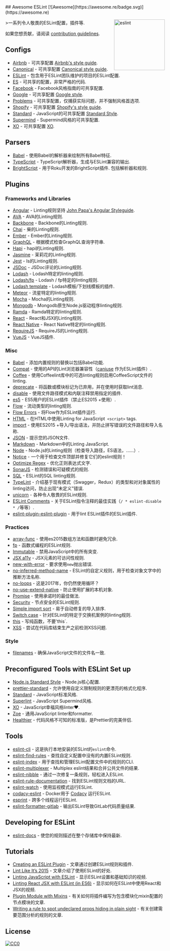 <div class="github-widget" data-repo="dustinspecker/awesome-eslint"></div>
## Awesome ESLint [![Awesome](https://awesome.re/badge.svg)](https://awesome.re)

[<img src="http://eslint.org/img/logo.svg" width="160" align="right" alt="eslint">](http://eslint.org)

&gt;一系列令人敬畏的ESLint配置，插件等.

如果您想贡献，请阅读 [contribution guidelines](https://github.com/dustinspecker/awesome-eslint/blob/master/contributing.md).



## Configs

- [Airbnb](https://github.com/airbnb/javascript/tree/master/packages/eslint-config-airbnb) - 可共享配置 [Airbnb's style guide](https://github.com/airbnb/javascript).
- [Canonical](https://github.com/gajus/eslint-config-canonical) - 可共享配置 [Canonical style guide](https://github.com/gajus/canonical).
- [ESLint](https://github.com/eslint/eslint/tree/master/packages/eslint-config-eslint) - 包含用于ESLint团队维护的项目的ESLint配置.
- [ES](https://github.com/thenativeweb/eslint-config-es) - 可共享的配置，非常严格的代码.
- [Facebook](https://www.npmjs.com/package/eslint-config-fbjs) -  Facebook风格指南的可共享配置.
- [Google](https://github.com/google/eslint-config-google) - 可共享配置 [Google style](http://google.github.io/styleguide/javascriptguide.xml).
- [Problems](https://github.com/RyanZim/eslint-config-problems) - 可共享配置，仅捕获实际问题，并不强制风格首选项.
- [Shopify](https://github.com/Shopify/eslint-plugin-shopify) - 可共享配置 [Shopify's style guide](https://github.com/Shopify/javascript).
- [Standard](https://github.com/feross/eslint-config-standard) -  JavaScript的可共享配置 [Standard Style](https://github.com/feross/standard).
- [Supermind](https://github.com/supermind/eslint-config-supermind) -  Supermind风格的可共享配置.
- [XO](https://github.com/sindresorhus/eslint-config-xo) - 可共享配置 [XO](https://github.com/sindresorhus/xo).

## Parsers

- [Babel](https://github.com/babel/babel-eslint) - 使用Babel的解析器来绘制所有Babel特征.
- [TypeScript](https://github.com/eslint/typescript-eslint-parser) -  TypeScript解析器，生成与ESLint兼容的输出.
- [BrightScript](https://github.com/RokuRoad/eslint-plugin-roku)   - 用于Roku开发的BrightScript插件.  包括解析器和规则.

## Plugins

### Frameworks and Libraries

- [Angular](https://github.com/Gillespie59/eslint-plugin-angular) -  Linting规则坚持 [John Papa's Angular Styleguide](https://github.com/johnpapa/angular-styleguide).
- [AVA](https://github.com/sindresorhus/eslint-plugin-ava) -  AVA的Linting规则.
- [Backbone](https://github.com/ilyavolodin/eslint-plugin-backbone) -  Backbone的Linting规则.
- [Chai](https://github.com/turbo87/eslint-plugin-chai-expect) - 柴的Linting规则.
- [Ember](https://github.com/netguru/eslint-plugin-ember) -  Ember的Linting规则.
- [GraphQL](https://github.com/apollostack/eslint-plugin-graphql) - 根据模式检查GraphQL查询字符串.
- [Hapi](https://github.com/continuationlabs/eslint-plugin-hapi) -  hapi的Linting规则.
- [Jasmine](https://github.com/tlvince/eslint-plugin-jasmine) - 茉莉花的Linting规则.
- [Jest](https://github.com/jest-community/eslint-plugin-jest) -  Is的Linting规则.
- [JSDoc](https://github.com/gajus/eslint-plugin-jsdoc) -  JSDoc评论的Linting规则.
- [Lodash](https://github.com/wix/eslint-plugin-lodash) -  Lodash特定的linting规则.
- [Lodash/fp](https://github.com/jfmengels/eslint-plugin-lodash-fp) -  Lodash / fp特定的linting规则.
- [Lodash template](https://github.com/ota-meshi/eslint-plugin-lodash-template) -  Lodash模板/下划线模板的插件.
- [Meteor](https://github.com/dferber90/eslint-plugin-meteor) - 流星特定的linting规则.
- [Mocha](https://github.com/lo1tuma/eslint-plugin-mocha) -  Mocha的Linting规则.
- [Mongodb](https://github.com/nfroidure/eslint-plugin-mongodb) -  Mongodb原生Node.js驱动程序linting规则.
- [Ramda](https://github.com/ramda/eslint-plugin-ramda) -  Ramda特定的linting规则.
- [React](https://github.com/yannickcr/eslint-plugin-react) -  React和JSX的Linting规则.
- [React Native](https://github.com/Intellicode/eslint-plugin-react-native) -  React Native特定的linting规则.
- [RequireJS](https://github.com/cvisco/eslint-plugin-requirejs) -  RequireJS的Linting规则.
- [VueJS](https://github.com/vuejs/eslint-plugin-vue) -  VueJS插件.

### Misc

- [Babel](https://github.com/babel/eslint-plugin-babel) - 添加内置规则的替换以包括Babel功能.
- [Compat](https://github.com/amilajack/eslint-plugin-compat) - 使用的API的Lint浏览器兼容性（[caniuse](http://caniuse.com/#search=fetch) 作为ESLint插件）.
- [Coffee](https://github.com/aminland/eslint-plugin-coffee) - 使用Coffeelint库中的可选linting规则启用CoffeeScript文件的linting.
- [deprecate](https://github.com/AlexMost/eslint-plugin-deprecate) - 将函数或模块标记为已弃用，并在使用时获取lint消息.
- [disable](https://github.com/mradionov/eslint-plugin-disable) - 使用文件路径模式和内联注释禁用指定的插件.
- [es5](https://github.com/nkt/eslint-plugin-es5) -  ES5用户的ESLint插件（禁止ES2015 +使用）.
- [Flow](https://github.com/gajus/eslint-plugin-flowtype) - 流动类型的linting规则.
- [Flow Errors](https://github.com/amilajack/eslint-plugin-flowtype-errors) - 将Flow作为ESLint插件运行.
- [HTML](https://github.com/BenoitZugmeyer/eslint-plugin-html) - 在HTML中使用Linting for JavaScript` <script>` tags.
- [import](https://github.com/benmosher/eslint-plugin-import) - 使用ES2015 +导入/导出语法，并防止拼写错误的文件路径和导入名称.
- [JSON](https://github.com/azeemba/eslint-plugin-json) - 提示您的JSON文件.
- [Markdown](https://github.com/eslint/eslint-plugin-markdown) -  Markdown中的Linting JavaScript.
- [Node](https://github.com/mysticatea/eslint-plugin-node) -  Node.js的Linting规则（检查导入路径，ES语法，......）.
- [Notice](https://github.com/nickdeis/eslint-plugin-notice) - 一个用于检查文件顶部并修复它们的eslint规则！
- [Optimize Regex](https://github.com/BrainMaestro/eslint-plugin-optimize-regex) - 优化正则表达式文字.
- [SonarJS](https://github.com/SonarSource/eslint-plugin-sonarjs) - 检测错误和可疑模式的规则.
- [SQL](https://github.com/gajus/eslint-plugin-sql) -  ESLint的SQL linting规则.
- [TypeLint](https://github.com/yarax/typelint) - 介绍基于现有模式（Swagger，Redux）的类型和对对象属性的linting访问，防止出现“未定义”错误.
- [unicorn](https://github.com/sindresorhus/eslint-plugin-unicorn) - 各种令人敬畏的ESLint规则.
- [ESLint Comments](https://github.com/mysticatea/eslint-plugin-eslint-comments) - 关于ESLint指令注释的最佳实践（`/ * eslint-disable * /`等等）.
- [eslint-plugin-eslint-plugin](https://github.com/not-an-aardvark/eslint-plugin-eslint-plugin) - 用于lint ESLint插件的ESLint插件.

### Practices

- [array-func](https://github.com/freaktechnik/eslint-plugin-array-func) - 使用es2015数组方法和函数时避免冗余.
- [fp](https://github.com/jfmengels/eslint-plugin-fp) - 函数式编程的ESLint规则.
- [Immutable](https://github.com/jhusain/eslint-plugin-immutable) - 禁用JavaScript中的所有突变.
- [JSX a11y](https://github.com/evcohen/eslint-plugin-jsx-a11y) -  JSX元素的可访问性规则.
- [new-with-error](https://github.com/Trott/eslint-plugin-new-with-error) - 要求使用`new`抛出错误.
- [no-inferred-method-name](https://github.com/johnstonbl01/eslint-no-inferred-method-name) -  ESLint的自定义规则，用于检查对象文字中的推断方法名称.
- [no-loops](https://github.com/buildo/eslint-plugin-no-loops) - 这是2017年，你仍然使用循环？
- [no-use-extend-native](https://github.com/dustinspecker/eslint-plugin-no-use-extend-native) - 防止使用扩展的本机对象.
- [Promise](https://github.com/xjamundx/eslint-plugin-promise) - 使用承诺时的最佳做法.
- [Security](https://github.com/nodesecurity/eslint-plugin-security) - 节点安全的ESLint规则.
- [Simple import sort](https://github.com/lydell/eslint-plugin-simple-import-sort) - 易于自动修复的导入排序.
- [Switch case](https://github.com/lukeapage/eslint-plugin-switch-case) - 针对ESLint的特定于交换机案例的linting规则.
- [this](https://github.com/matijs/eslint-plugin-this) - 写纯函数，不要&#39;this`.
- [XSS](https://github.com/Rantanen/eslint-plugin-xss) - 尝试在代码库结束生产之前检测XSS问题.

### Style

- [filenames](https://github.com/selaux/eslint-plugin-filenames) - 确保JavaScript文件的文件名一致.

## Preconfigured Tools with ESLint Set up

- [Node.js Standard Style](https://github.com/geek/node-style) -  Node.js核心配置.
- [prettier-standard](https://github.com/sheerun/prettier-standard) - 允许使用自定义限制规则的更漂亮的格式化程序.
- [Standard](https://github.com/feross/standard) -  JavaScript标准风格.
- [Superlint](https://github.com/supermind/superlint) -  JavaScript Supermind风格.
- [XO](https://github.com/sindresorhus/xo) -  JavaScript幸福风格linter❤️.
- [Zoe](https://github.com/jorgegonzalez/zoe) - 通用JavaScript linter和formatter.
- [Healthier](https://github.com/KidkArolis/healthier) - 代码风格不可知的标准版，是Prettier的完美伴侣.

## Tools

- [eslint-cli](https://github.com/eslint/eslint-cli) - 这是执行本地安装的ESLint的`eslint`命令.
- [eslint-find-rules](https://github.com/sarbbottam/eslint-find-rules) - 查找自定义配置中没有的内置ESLint规则.
- [eslint-index](https://github.com/wagerfield/eslint-index) - 用于查找和管理ESLint配置文件中的规则的CLI.
- [eslint-multiplexer](https://github.com/pimlie/eslint-multiplexer) -  Multiplex eslint结果和合并公共文件的结果.
- [eslint-nibble](https://github.com/IanVS/eslint-nibble) - 通过一次修复一条规则，轻松进入ESLint.
- [eslint-rule-documentation](https://github.com/jfmengels/eslint-rule-documentation) - 找到ESLint规则文档的URL.
- [eslint-watch](https://github.com/rizowski/eslint-watch) - 使用监视模式运行ESLint.
- [codacy-eslint](https://github.com/codacy/codacy-eslint) -  Docker用于 [Codacy](https://www.codacy.com) 运行ESLint.
- [esprint](https://github.com/pinterest/esprint) - 跨多个线程运行ESLint.
- [eslint-formatter-gitlab](https://gitlab.com/remcohaszing/eslint-formatter-gitlab) - 输出ESLint导致GitLab代码质量结果.

## Developing for ESLint

- [eslint-docs](https://github.com/j-f1/eslint-docs) - 使您的规则描述在整个存储库中保持最新.

## Tutorials

- [Creating an ESLint Plugin](https://medium.com/tumblbug-engineering/creating-an-eslint-plugin-87f1cb42767f) - 文章通过创建ESLint规则和插件.
- [Lint Like It’s 2015](https://medium.com/@dan_abramov/lint-like-it-s-2015-6987d44c5b48#.5p3yk0b03) - 文章介绍了使用ESLint的好处.
- [Linting JavaScript with ESLint](https://egghead.io/lessons/javascript-linting-javascript-with-eslint) - 显示ESLint设置和基础知识的视频.
- [Linting React JSX with ESLint (in ES6)](https://egghead.io/lessons/react-linting-react-jsx-with-eslint-in-es6) - 显示如何在ESLint中使用React和JSX的视频.
- [Plugin Module with Mixins](https://chrysanthium.com/eslint-integration) - 有关如何将插件编写为包含模块化mixin配置的节点模块的文章.
- [Writing a rule to spot undeclared props hiding in plain sight](http://blog.cowchimp.com/writing-a-custom-eslint-rule-to-spot-undeclared-props/) - 有关创建需要范围分析的规则的文章.

## License

[![CC0](http://mirrors.creativecommons.org/presskit/buttons/88x31/svg/cc-zero.svg)](https://creativecommons.org/publicdomain/zero/1.0/)
